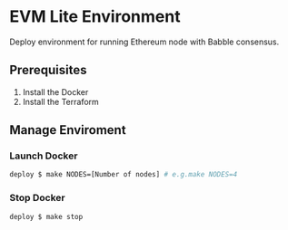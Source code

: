 # EVM Lite Environment
Deploy environment for running Ethereum node with Babble consensus.

## Prerequisites
1. Install the Docker
2. Install the Terraform

## Manage Enviroment

### Launch Docker 
```bash
deploy $ make NODES=[Number of nodes] # e.g.make NODES=4
```

### Stop Docker
```bash
deploy $ make stop
```